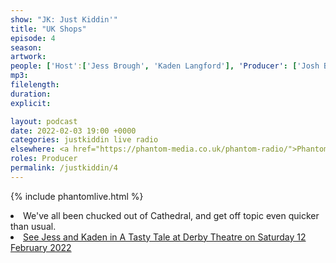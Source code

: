 ```yaml
---
show: "JK: Just Kiddin'"
title: "UK Shops"
episode: 4
season: 
artwork: 
people: ['Host':['Jess Brough', 'Kaden Langford'], 'Producer': ['Josh Brunning']]
mp3: 
filelength: 
duration: 
explicit: 

layout: podcast
date: 2022-02-03 19:00 +0000
categories: justkiddin live radio
elsewhere: <a href="https://phantom-media.co.uk/phantom-radio/">Phantom Media</a>
roles: Producer
permalink: /justkiddin/4
---
```


{% include phantomlive.html %}

<li>We've all been chucked out of Cathedral, and get off topic even quicker than usual.</li>
<li><a href="https://www.derbytheatre.co.uk/tasty-tale">See Jess and Kaden in A Tasty Tale at Derby Theatre on Saturday 12 February 2022</a></li>
